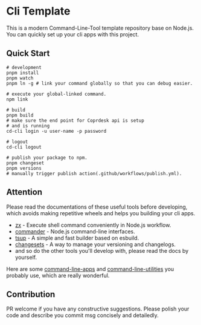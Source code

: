 # Cli Template
This is a modern Command-Line-Tool template repository base on Node.js. You can quickly set up your cli apps with this project.

## Quick Start

```shell
# development
pnpm install
pnpm watch
pnpm ln -g # link your command globally so that you can debug easier.

# execute your global-linked command.
npm link

# build
pnpm build
# make sure the end point for Coprdesk api is setup
# and is running
cd-cli login -u user-name -p password

# logout
cd-cli logout

# publish your package to npm.
pnpm changeset
pnpm versions
# manually trigger publish action(.github/workflows/publish.yml).
```

## Attention

Please read the documentations of these useful tools before developing, which avoids making repetitive wheels and helps you building your cli apps.

- [zx](https://github.com/google/zx) - Execute shell command conveniently in Node.js workflow.
- [commander](https://github.com/tj/commander.js) - Node.js command-line interfaces.
- [tsup](https://github.com/egoist/tsup) - A simple and fast builder based on esbuild.
- [changesets](https://github.com/changesets/changesets) - A way to manage your versioning and changelogs.
- and so do the other tools you'll develop with, please read the docs by yourself.

Here are some [command-line-apps](https://github.com/sindresorhus/awesome-nodejs?tab=readme-ov-file#command-line-apps) and [command-line-utilities](https://github.com/sindresorhus/awesome-nodejs?tab=readme-ov-file#command-line-utilities) you probably use, which are really wonderful.

## Contribution

PR welcome if you have any constructive suggestions. Please polish your code and  describe you commit msg concisely and detailedly.
